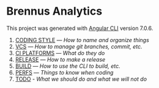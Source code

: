 # Brennus Analytics

This project was generated with [Angular CLI](https://github.com/angular/angular-cli) version 7.0.6.

1. [CODING STYLE] — *How to name and organize things*
2. [VCS] — *How to manage git branches, commit, etc.*
3. [CI PLATFORMS] — *What do they do*
4. [RELEASE] — *How to make a release*
5. [BUILD] — *How to use the CLI to build, etc.*
6. [PERFS] — *Things to know when coding*
7. [TODO] - *What we should do and what we will not do*


[CODING STYLE]: docs/style.md
[VCS]: docs/vcs.md
[CI PLATFORMS]: docs/platforms.md
[RELEASE]: docs/release.md
[BUILD]: docs/build.md
[PERFS]: docs/perfs.md
[TODO]: docs/todo.md
